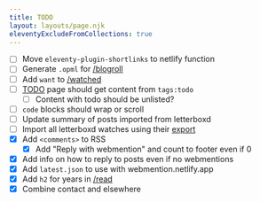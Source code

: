 ```yaml
---
title: TODO
layout: layouts/page.njk
eleventyExcludeFromCollections: true
---
```


- [ ] Move `eleventy-plugin-shortlinks` to netlify function
- [ ] Generate `.opml` for [/blogroll](/blogroll)
- [ ] Add `want` to [/watched](/watched)
- [ ] [TODO](/todo) page should get content from `tags:todo`
  - [ ] Content with todo should be unlisted?
- [ ] `code` blocks should wrap or scroll
- [ ] Update summary of posts imported from letterboxd
- [ ] Import all letterboxd watches using their [export](https://letterboxd.com/user/exportdata)
- [x] Add `<comments>` to RSS
  - [x] Add "Reply with webmention" and count to footer even if 0
- [x] Add info on how to reply to posts even if no webmentions
- [x] Add `latest.json` to use with webmention.netlify.app
- [x] Add `h2` for years in [/read](/read)
- [x] Combine contact and elsewhere
